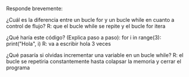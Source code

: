 Responde brevemente:

¿Cuál es la diferencia entre un bucle for y un bucle while en cuanto a control de flujo?
R: que el bucle while se repite y el bucle for itera

¿Qué haría este código? (Explica paso a paso):
for i in range(3):
    print("Hola", i)
R: va a escribir hola 3 veces

¿Qué pasaría si olvidas incrementar una variable en un bucle while?
R: el bucle se repetiria constantemente hasta colapsar la memoria y cerrar el programa